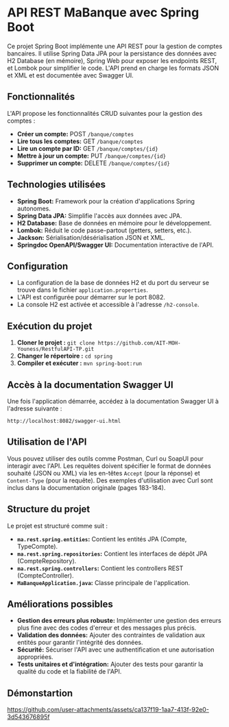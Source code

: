 # API REST MaBanque avec Spring Boot

Ce projet Spring Boot implémente une API REST pour la gestion de comptes bancaires. Il utilise Spring Data JPA pour la persistance des données avec H2 Database (en mémoire), Spring Web pour exposer les endpoints REST, et Lombok pour simplifier le code. L'API prend en charge les formats JSON et XML et est documentée avec Swagger UI.

## Fonctionnalités

L'API propose les fonctionnalités CRUD suivantes pour la gestion des comptes :

* **Créer un compte:**  POST `/banque/comptes`
* **Lire tous les comptes:** GET `/banque/comptes`
* **Lire un compte par ID:** GET `/banque/comptes/{id}`
* **Mettre à jour un compte:** PUT `/banque/comptes/{id}`
* **Supprimer un compte:** DELETE `/banque/comptes/{id}`


## Technologies utilisées

* **Spring Boot:** Framework pour la création d'applications Spring autonomes.
* **Spring Data JPA:**  Simplifie l'accès aux données avec JPA.
* **H2 Database:** Base de données en mémoire pour le développement.
* **Lombok:**  Réduit le code passe-partout (getters, setters, etc.).
* **Jackson:**  Sérialisation/désérialisation JSON et XML.
* **Springdoc OpenAPI/Swagger UI:** Documentation interactive de l'API.


## Configuration

* La configuration de la base de données H2 et du port du serveur se trouve dans le fichier `application.properties`.
* L'API est configurée pour démarrer sur le port 8082.
* La console H2 est activée et accessible à l'adresse `/h2-console`.

## Exécution du projet

1. **Cloner le projet :** `git clone https://github.com/AIT-MOH-Youness/RestfulAPI-TP.git`
2. **Changer le répertoire :** `cd spring`
3. **Compiler et exécuter :** `mvn spring-boot:run`

## Accès à la documentation Swagger UI

Une fois l'application démarrée, accédez à la documentation Swagger UI à l'adresse suivante :

`http://localhost:8082/swagger-ui.html`


## Utilisation de l'API

Vous pouvez utiliser des outils comme Postman, Curl ou SoapUI pour interagir avec l'API.  Les requêtes doivent spécifier le format de données souhaité (JSON ou XML) via les en-têtes `Accept` (pour la réponse) et `Content-Type` (pour la requête).  Des exemples d'utilisation avec Curl sont inclus dans la documentation originale (pages 183-184).


## Structure du projet

Le projet est structuré comme suit :

* **`ma.rest.spring.entities`:** Contient les entités JPA (Compte, TypeCompte).
* **`ma.rest.spring.repositories`:** Contient les interfaces de dépôt JPA (CompteRepository).
* **`ma.rest.spring.controllers`:** Contient les controllers REST (CompteController).
* **`MaBanqueApplication.java`:** Classe principale de l'application.


## Améliorations possibles

* **Gestion des erreurs plus robuste:** Implémenter une gestion des erreurs plus fine avec des codes d'erreur et des messages plus précis.
* **Validation des données:** Ajouter des contraintes de validation aux entités pour garantir l'intégrité des données.
* **Sécurité:**  Sécuriser l'API avec une authentification et une autorisation appropriées.
* **Tests unitaires et d'intégration:** Ajouter des tests pour garantir la qualité du code et la fiabilité de l'API.



## Démonstartion

https://github.com/user-attachments/assets/ca137f19-1aa7-413f-92e0-3d543676895f
